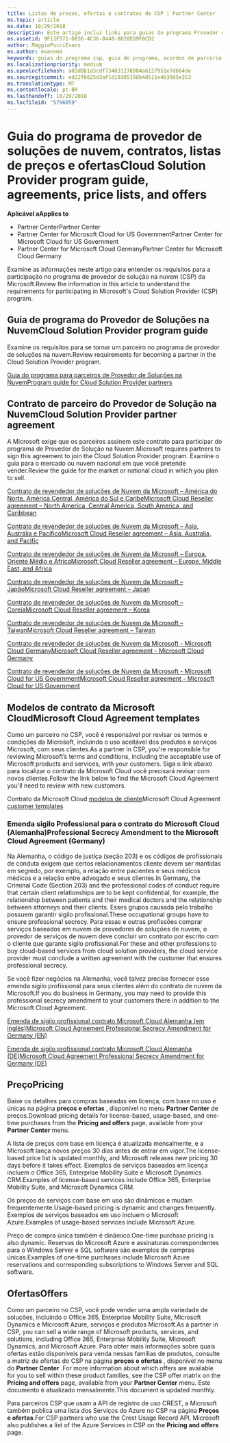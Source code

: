 ```yaml
---
title: Listas de preços, ofertas e contratos de CSP | Partner Center
ms.topic: article
ms.date: 10/29/2018
description: Este artigo inclui links para guias do programa Provedor de Soluções na Nuvem, contratos de parceiro, contratos do cliente, listas de preços e ofertas.
ms.assetid: 9F11F571-D036-4C36-8440-8D20ED9F0CD2
author: MaggiePucciEvans
ms.author: evansma
keywords: guias do programa csp, guia de programa, acordos de parceria, contrato do cliente, listas de preço, ofertas
ms.localizationpriority: medium
ms.openlocfilehash: a03d8b1a5cdf734831278984a6127951e7d664de
ms.sourcegitcommit: ed22f6825d3af1d19385198b4d511e4b39d5e353
ms.translationtype: MT
ms.contentlocale: pt-BR
ms.lasthandoff: 10/29/2018
ms.locfileid: "5796059"
---
```

# <a name="cloud-solution-provider-program-guide-agreements-price-lists-and-offers"></a><span data-ttu-id="bfd2e-104">Guia do programa de provedor de soluções de nuvem, contratos, listas de preços e ofertas</span><span class="sxs-lookup"><span data-stu-id="bfd2e-104">Cloud Solution Provider program guide, agreements, price lists, and offers</span></span>

**<span data-ttu-id="bfd2e-105">Aplicável a</span><span class="sxs-lookup"><span data-stu-id="bfd2e-105">Applies to</span></span>**

-  <span data-ttu-id="bfd2e-106">Partner Center</span><span class="sxs-lookup"><span data-stu-id="bfd2e-106">Partner Center</span></span>
-  <span data-ttu-id="bfd2e-107">Partner Center for Microsoft Cloud for US Government</span><span class="sxs-lookup"><span data-stu-id="bfd2e-107">Partner Center for Microsoft Cloud for US Government</span></span>
-  <span data-ttu-id="bfd2e-108">Partner Center for Microsoft Cloud Germany</span><span class="sxs-lookup"><span data-stu-id="bfd2e-108">Partner Center for Microsoft Cloud Germany</span></span>


<span data-ttu-id="bfd2e-109">Examine as informações neste artigo para entender os requisitos para a participação no programa de provedor de solução na nuvem (CSP) da Microsoft.</span><span class="sxs-lookup"><span data-stu-id="bfd2e-109">Review the information in this article to understand the requirements for participating in Microsoft's Cloud Solution Provider (CSP) program.</span></span> 

## <a name="cloud-solution-provider-program-guide"></a><span data-ttu-id="bfd2e-110">Guia de programa do Provedor de Soluções na Nuvem</span><span class="sxs-lookup"><span data-stu-id="bfd2e-110">Cloud Solution Provider program guide</span></span>


<span data-ttu-id="bfd2e-111">Examine os requisitos para se tornar um parceiro no programa de provedor de soluções na nuvem.</span><span class="sxs-lookup"><span data-stu-id="bfd2e-111">Review requirements for becoming a partner in the Cloud Solution Provider program.</span></span>

[<span data-ttu-id="bfd2e-112">Guia do programa para parceiros de Provedor de Soluções na Nuvem</span><span class="sxs-lookup"><span data-stu-id="bfd2e-112">Program guide for Cloud Solution Provider partners</span></span>](http://go.microsoft.com/fwlink/p/?LinkId=617100)

## <a name="cloud-solution-provider-partner-agreement"></a><span data-ttu-id="bfd2e-113">Contrato de parceiro do Provedor de Solução na Nuvem</span><span class="sxs-lookup"><span data-stu-id="bfd2e-113">Cloud Solution Provider partner agreement</span></span>

<span data-ttu-id="bfd2e-114">A Microsoft exige que os parceiros assinem este contrato para participar do programa de Provedor de Solução na Nuvem.</span><span class="sxs-lookup"><span data-stu-id="bfd2e-114">Microsoft requires partners to sign this agreement to join the Cloud Solution Provider program.</span></span> <span data-ttu-id="bfd2e-115">Examine o guia para o mercado ou nuvem nacional em que você pretende vender.</span><span class="sxs-lookup"><span data-stu-id="bfd2e-115">Review the guide for the market or national cloud in which you plan to sell.</span></span>

[<span data-ttu-id="bfd2e-116">Contrato de revendedor de soluções de Nuvem da Microsoft – América do Norte, América Central, América do Sul e Caribe</span><span class="sxs-lookup"><span data-stu-id="bfd2e-116">Microsoft Cloud Reseller agreement – North America, Central America, South America, and Caribbean</span></span>](http://download.microsoft.com/download/2/C/8/2C8CAC17-FCE7-4F51-9556-4D77C7022DF5/MCRA2018_AOC_ENG_Sep2018_CR.pdf)

[<span data-ttu-id="bfd2e-117">Contrato de revendedor de soluções de Nuvem da Microsoft – Ásia, Austrália e Pacífico</span><span class="sxs-lookup"><span data-stu-id="bfd2e-117">Microsoft Cloud Reseller agreement – Asia, Australia, and Pacific</span></span>](http://download.microsoft.com/download/2/C/8/2C8CAC17-FCE7-4F51-9556-4D77C7022DF5/MCRA2018_APOC_ENG_Sep2018_CR.pdf)

[<span data-ttu-id="bfd2e-118">Contrato de revendedor de soluções de Nuvem da Microsoft – Europa, Oriente Médio e África</span><span class="sxs-lookup"><span data-stu-id="bfd2e-118">Microsoft Cloud Reseller agreement – Europe, Middle East, and Africa</span></span>](http://download.microsoft.com/download/2/C/8/2C8CAC17-FCE7-4F51-9556-4D77C7022DF5/MCRA2018_EOC_ENG_Sep2018_CR.pdf)

[<span data-ttu-id="bfd2e-119">Contrato de revendedor de soluções de Nuvem da Microsoft – Japão</span><span class="sxs-lookup"><span data-stu-id="bfd2e-119">Microsoft Cloud Reseller agreement – Japan</span></span>](http://download.microsoft.com/download/2/C/8/2C8CAC17-FCE7-4F51-9556-4D77C7022DF5/MCRA2018_JPN_ENG_Sep2018_CR.pdf)

[<span data-ttu-id="bfd2e-120">Contrato de revendedor de soluções de Nuvem da Microsoft – Coreia</span><span class="sxs-lookup"><span data-stu-id="bfd2e-120">Microsoft Cloud Reseller agreement – Korea</span></span>](http://download.microsoft.com/download/2/C/8/2C8CAC17-FCE7-4F51-9556-4D77C7022DF5/MCRA2018_KOR_ENG_Sep2018_CR.pdf)

[<span data-ttu-id="bfd2e-121">Contrato de revendedor de soluções de Nuvem da Microsoft – Taiwan</span><span class="sxs-lookup"><span data-stu-id="bfd2e-121">Microsoft Cloud Reseller agreement – Taiwan</span></span>](http://download.microsoft.com/download/2/C/8/2C8CAC17-FCE7-4F51-9556-4D77C7022DF5/MCRA2018_TAI_ENG_Sep2018_CR.pdf)

[<span data-ttu-id="bfd2e-122">Contrato de revendedor de soluções de Nuvem da Microsoft - Microsoft Cloud Germany</span><span class="sxs-lookup"><span data-stu-id="bfd2e-122">Microsoft Cloud Reseller agreement - Microsoft Cloud Germany</span></span>](http://download.microsoft.com/download/2/C/8/2C8CAC17-FCE7-4F51-9556-4D77C7022DF5/MCRA2018_EOC_GER_ENG_Sep2018_GermanCloud_CR.pdf)

[<span data-ttu-id="bfd2e-123">Contrato de revendedor de soluções de Nuvem da Microsoft - Microsoft Cloud for US Government</span><span class="sxs-lookup"><span data-stu-id="bfd2e-123">Microsoft Cloud Reseller agreement - Microsoft Cloud for US Government</span></span>](http://download.microsoft.com/download/2/C/8/2C8CAC17-FCE7-4F51-9556-4D77C7022DF5/MCRA2018_AOC_USGCC_ENG_Sep2018_CR.pdf)


## <a name="microsoft-cloud-agreement-templates"></a><span data-ttu-id="bfd2e-124">Modelos de contrato da Microsoft Cloud</span><span class="sxs-lookup"><span data-stu-id="bfd2e-124">Microsoft Cloud Agreement templates</span></span>

<span data-ttu-id="bfd2e-125">Como um parceiro no CSP, você é responsável por revisar os termos e condições da Microsoft, incluindo o uso aceitável dos produtos e serviços Microsoft, com seus clientes.</span><span class="sxs-lookup"><span data-stu-id="bfd2e-125">As a partner in CSP, you're responsible for reviewing Microsoft’s terms and conditions, including the acceptable use of Microsoft products and services, with your customers.</span></span> <span data-ttu-id="bfd2e-126">Siga o link abaixo para localizar o contrato da Microsoft Cloud você precisará revisar com novos clientes.</span><span class="sxs-lookup"><span data-stu-id="bfd2e-126">Follow the link below to find the Microsoft Cloud Agreement you'll need to review with new customers.</span></span> 

<span data-ttu-id="bfd2e-127">Contrato da Microsoft Cloud [modelos de cliente](agreements.md)</span><span class="sxs-lookup"><span data-stu-id="bfd2e-127">Microsoft Cloud Agreement [customer templates](agreements.md)</span></span>

### <a name="professional-secrecy-amendment-to-the-microsoft-cloud-agreement-germany"></a><span data-ttu-id="bfd2e-128">Emenda sigilo Professional para o contrato do Microsoft Cloud (Alemanha)</span><span class="sxs-lookup"><span data-stu-id="bfd2e-128">Professional Secrecy Amendment to the Microsoft Cloud Agreement (Germany)</span></span>

<span data-ttu-id="bfd2e-129">Na Alemanha, o código de justiça (seção 203) e os códigos de profissionais de conduta exigem que certos relacionamentos cliente devem ser mantidas em segredo, por exemplo, a relação entre pacientes e seus médicos médicos e a relação entre advogado e seus clientes.</span><span class="sxs-lookup"><span data-stu-id="bfd2e-129">In Germany, the Criminal Code (Section 203) and the professional codes of conduct require that certain client relationships are to be kept confidential, for example, the relationship between patients and their medical doctors and the relationship between attorneys and their clients.</span></span> <span data-ttu-id="bfd2e-130">Esses grupos causada pelo trabalho possuem garantir sigilo profissional.</span><span class="sxs-lookup"><span data-stu-id="bfd2e-130">These occupational groups have to ensure professional secrecy.</span></span> <span data-ttu-id="bfd2e-131">Para essas e outras profissões comprar serviços baseados em nuvem de provedores de soluções de nuvem, o provedor de serviços de nuvem deve concluir um contrato por escrito com o cliente que garante sigilo profissional.</span><span class="sxs-lookup"><span data-stu-id="bfd2e-131">For these and other professions to buy cloud-based services from cloud solution providers, the cloud service provider must conclude a written agreement with the customer that ensures professional secrecy.</span></span> 

<span data-ttu-id="bfd2e-132">Se você fizer negócios na Alemanha, você talvez precise fornecer esse emenda sigilo profissional para seus clientes além do contrato de nuvem da Microsoft.</span><span class="sxs-lookup"><span data-stu-id="bfd2e-132">If you do business in Germany, you may need to provide this professional secrecy amendment to your customers there in addition to the Microsoft Cloud Agreement.</span></span>

[<span data-ttu-id="bfd2e-133">Emenda de sigilo profissional contrato Microsoft Cloud Alemanha (em inglês)</span><span class="sxs-lookup"><span data-stu-id="bfd2e-133">Microsoft Cloud Agreement Professional Secrecy Amendment for Germany (EN)</span></span>](https://go.microsoft.com/fwlink/?linkid=2030827&clcid=0x409)

[<span data-ttu-id="bfd2e-134">Emenda de sigilo profissional contrato Microsoft Cloud Alemanha (DE)</span><span class="sxs-lookup"><span data-stu-id="bfd2e-134">Microsoft Cloud Agreement Professional Secrecy Amendment for Germany (DE)</span></span>](https://go.microsoft.com/fwlink/?linkid=2030827&clcid=0x407)


## <a name="pricing"></a><span data-ttu-id="bfd2e-135">Preço</span><span class="sxs-lookup"><span data-stu-id="bfd2e-135">Pricing</span></span>


<span data-ttu-id="bfd2e-136">Baixe os detalhes para compras baseadas em licença, com base no uso e únicas na página **preços e ofertas** , disponível no menu **Partner Center** de preços.</span><span class="sxs-lookup"><span data-stu-id="bfd2e-136">Download pricing details for license-based, usage-based, and one-time purchases from the **Pricing and offers** page, available from your **Partner Center** menu.</span></span> 

<span data-ttu-id="bfd2e-137">A lista de preços com base em licença é atualizada mensalmente, e a Microsoft lança novos preços 30 dias antes de entrar em vigor.</span><span class="sxs-lookup"><span data-stu-id="bfd2e-137">The license-based price list is updated monthly, and Microsoft releases new pricing 30 days before it takes effect.</span></span> <span data-ttu-id="bfd2e-138">Exemplos de serviços baseados em licença incluem o Office 365, Enterprise Mobility Suite e Microsoft Dynamics CRM.</span><span class="sxs-lookup"><span data-stu-id="bfd2e-138">Examples of license-based services include Office 365, Enterprise Mobility Suite, and Microsoft Dynamics CRM.</span></span> 

<span data-ttu-id="bfd2e-139">Os preços de serviços com base em uso são dinâmicos e mudam frequentemente.</span><span class="sxs-lookup"><span data-stu-id="bfd2e-139">Usage-based pricing is dynamic and changes frequently.</span></span> <span data-ttu-id="bfd2e-140">Exemplos de serviços baseados em uso incluem o Microsoft Azure.</span><span class="sxs-lookup"><span data-stu-id="bfd2e-140">Examples of usage-based services include Microsoft Azure.</span></span>

<span data-ttu-id="bfd2e-141">Preço de compra única também é dinâmico.</span><span class="sxs-lookup"><span data-stu-id="bfd2e-141">One-time purchase pricing is also dynamic.</span></span> <span data-ttu-id="bfd2e-142">Reservas do Microsoft Azure e assinaturas correspondentes para o Windows Server e SQL software são exemplos de compras únicas.</span><span class="sxs-lookup"><span data-stu-id="bfd2e-142">Examples of one-time purchases include Microsoft Azure reservations and corresponding subscriptions to Windows Server and SQL software.</span></span> 


## <a name="offers"></a><span data-ttu-id="bfd2e-143">Ofertas</span><span class="sxs-lookup"><span data-stu-id="bfd2e-143">Offers</span></span>


<span data-ttu-id="bfd2e-144">Como um parceiro no CSP, você pode vender uma ampla variedade de soluções, incluindo o Office 365, Enterprise Mobility Suite, Microsoft Dynamics e Microsoft Azure, serviços e produtos Microsoft.</span><span class="sxs-lookup"><span data-stu-id="bfd2e-144">As a partner in CSP, you can sell a wide range of Microsoft products, services, and solutions, including Office 365, Enterprise Mobility Suite, Microsoft Dynamics, and Microsoft Azure.</span></span> <span data-ttu-id="bfd2e-145">Para obter mais informações sobre quais ofertas estão disponíveis para venda nessas famílias de produtos, consulte a matriz de ofertas do CSP na página **preços e ofertas** , disponível no menu do **Partner Center** .</span><span class="sxs-lookup"><span data-stu-id="bfd2e-145">For more information about which offers are available for you to sell within these product families, see the CSP offer matrix on the **Pricing and offers** page, available from your **Partner Center** menu.</span></span> <span data-ttu-id="bfd2e-146">Este documento é atualizado mensalmente.</span><span class="sxs-lookup"><span data-stu-id="bfd2e-146">This document is updated monthly.</span></span>

<span data-ttu-id="bfd2e-147">Para parceiros CSP que usam a API de registro de uso CREST, a Microsoft também publica uma lista dos Serviços do Azure no CSP na página **Preços e ofertas**.</span><span class="sxs-lookup"><span data-stu-id="bfd2e-147">For CSP partners who use the Crest Usage Record API, Microsoft also publishes a list of the Azure Services in CSP on the **Pricing and offers** page.</span></span>


